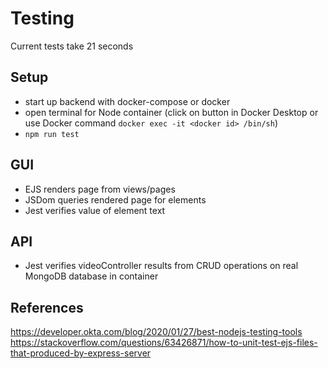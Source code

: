 # Testing
Current tests take 21 seconds

## Setup
- start up backend with docker-compose or docker
- open terminal for Node container (click on button in Docker Desktop or use Docker command ```docker exec -it <docker id> /bin/sh```)
- ```npm run test```

## GUI
- EJS renders page from views/pages
- JSDom queries rendered page for elements
- Jest verifies value of element text

## API
- Jest verifies videoController results from CRUD operations on real MongoDB database in container

## References
https://developer.okta.com/blog/2020/01/27/best-nodejs-testing-tools
https://stackoverflow.com/questions/63426871/how-to-unit-test-ejs-files-that-produced-by-express-server